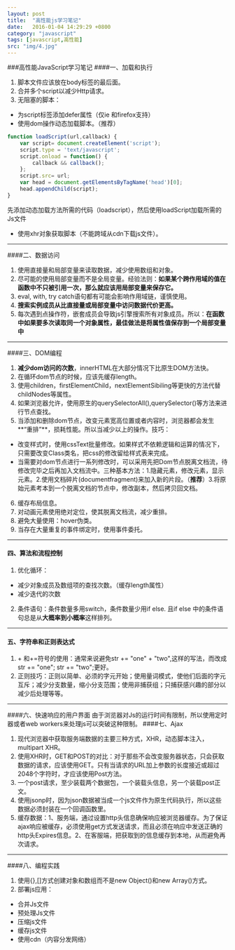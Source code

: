 ```yaml
---
layout: post
title:  "高性能js学习笔记"
date:   2016-01-04 14:29:29 +0800
category: "javascript"
tags: [javascript,高性能]
src: "img/4.jpg"
---
```


###高性能JavaScript学习笔记
####一、加载和执行
1. 脚本文件应该放在body标签的最后面。
2. 合并多个script以减少Http请求。
3. 无阻塞的脚本：
- 为script标签添加defer属性（仅ie 和firefox支持）
- 使用dom操作动态加载脚本。（推荐）

```js 
function loadScript(url,callback) {
	var script= document.createElement('script');
	script.type = 'text/javascript';
	script.onload = function() {
		callback && callback();
	};
	script.src= url;
	var head = document.getElementsByTagName('head')[0];
	head.appendChild(script);
}
```
先添加动态加载方法所需的代码（loadscript），然后使用loadScript加载所需的Js文件
- 使用xhr对象获取脚本（不能跨域从cdn下载js文件）。
 
------
####二、数据访问
1. 使用直接量和局部变量来读取数据，减少使用数组和对象。
2. 尽可能的使用局部变量而不是全局变量。经验法则：**如果某个跨作用域的值在函数中不只被引用一次，那么就应该用局部变量来保存它。**
3. eval, with, try catch语句都有可能会影响作用域链，谨慎使用。
4. **搜索实例成员从比直接量或局部变量中访问数据代价更高。**
5. 每次遇到点操作符，嵌套成员会导致js引擎搜索所有对象成员。所以：**在函数中如果要多次读取同一个对象属性，最佳做法是将属性值保存到一个局部变量中**
 
------
####三、DOM编程
1. **减少dom访问的次数**，innerHTML在大部分情况下比原生DOM方法快。
2. 在循环dom节点的时候，应该先缓存length。
3. 使用children，firstElementChild，nextElementSibiling等更快的方法代替childNodes等属性。
4. 如果浏览器允许，使用原生的querySelectorAll(),querySelector()等方法来进行节点查找。
5. 当添加和删除dom节点，改变元素宽高位置或者内容时，浏览器都会发生**“重排”**，损耗性能。所以当减少以上的操作。技巧：
- 改变样式时，使用cssText批量修改。如果样式不依赖逻辑和运算的情况下，只需要改变Class类名，把css的修改留给样式表来完成。
- 当需要对dom节点进行一系列修改时，可以采用先把Dom节点脱离文档流，待修改完毕之后再加入文档流中。三种基本方法：1.隐藏元素，修改元素，显示元素。2.使用文档碎片(documentfragment)来加入新的片段。（**推荐**）3.将原始元素考本到一个脱离文档的节点中，修改副本，然后拷贝回文档。
6. 缓存布局信息。
7. 对动画元素使用绝对定位，使其脱离文档流，减少重排。
8. 避免大量使用：hover伪类。
9. 当存在大量重复的事件绑定时，使用事件委托。

------
#### 四、算法和流程控制
1. 优化循环：
- 减少对象成员及数组项的查找次数。（缓存length属性）
- 减少迭代的次数

2. 条件语句：条件数量多用switch，条件数量少用if else. 且if else 中的条件语句总是从**大概率到小概率**这样排列。

------
#### 五、字符串和正则表达式
1.  \+ 和+=符号的使用：通常来说避免str += "one" + "two",这样的写法，而改成str += "one"; str += "two";更好。
2.  正则技巧：正则以简单、必须的字元开始；使用量词模式，使他们后面的字元互斥；减少分支数量，缩小分支范围；使用非捕获组；只捕获感兴趣的部分以减少后处理等等。

------
####六、快速响应的用户界面
由于浏览器对Js的运行时间有限制，所以使用定时器或者web workers来处理js可以突破这种限制。
####七、Ajax
1. 现代浏览器中获取服务端数据的主要三种方式，XHR，动态脚本注入，multipart XHR。
2. 使用XHR时，GET和POST的对比：对于那些不会改变服务器状态，只会获取数据的请求，应该使用GET。只有当请求的URL加上参数的长度接近或超过2048个字符时，才应该使用Post方法。
3. 一个post请求，至少装载两个数据包，一个装载头信息，另一个装载post正文。
4. 使用jsonp时，因为json数据被当成一个js文件作为原生代码执行，所以这些数据必须封装在一个回调函数里。
5. 缓存数据：1、服务端，通过设置http头信息确保响应被浏览器缓存。为了保证ajax响应被缓存，必须使用get方式发送请求，而且必须在响应中发送正确的http头Expires信息。2、在客服端，把获取到的信息缓存到本地，从而避免再次请求。

-------
####八、编程实践
 1. 使用{},[]方式创建对象和数组而不是new Object()和new Array()方式。
 2. 部署js应用：
 - 合并Js文件
 - 预处理Js文件
 - 压缩js文件
 - 缓存js文件
 - 使用cdn（内容分发网络）